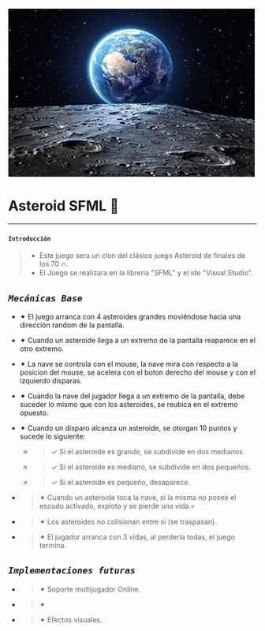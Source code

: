 ![Glichteroids](background.jpg)

 # Asteroid SFML &#128064;
 
---
#### `Introducción`

> * Este juego sera un clon del clásico juego Asteroid de finales de los 70 &#128293;.
> * El Juego se realizara en la libreria "SFML" y el ide "Visual Studio". 

## *`Mecánicas Base`*

* ✦ El juego arranca con 4 asteroides grandes moviéndose hacia una dirección random de la
pantalla.

* ✦ Cuando un asteroide llega a un extremo de la pantalla reaparece en el otro extremo.
* ✦ La nave se controla con el mouse, la nave mira con respecto a la posicion del mouse, se acelera con el boton derecho del mouse y con el izquierdo disparas.
* ✦ Cuando la nave del jugador llega a un extremo de la pantalla, debe suceder lo mismo que
con los asteroides, se reubica en el extremo opuesto.
* ✦ Cuando un disparo alcanza un asteroide, se otorgan 10 puntos y sucede lo siguiente:

    * >✓ Si el asteroide es grande, se subdivide en dos medianos.

    * >✓ Si el asteroide es mediano, se subdivide en dos pequeños.

    * >✓ Si el asteroide es pequeño, desaparece.

* >✦ Cuando un asteroide toca la nave, si la misma no posee el escudo activado, explota y se
pierde una vida.💀

* >✦ Los asteroides no colisionan entre sí (se traspasan).

* >✦ El jugador arranca con 3 vidas, al perderla todas, el juego termina.

## *`Implementaciones futuras`*

* >✦ Soporte multijugador Online.
* >✦ 
* >✦ Efectos visuales.

